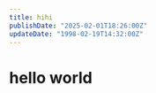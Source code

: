 ```yaml
---
title: hihi
publishDate: "2025-02-01T18:26:00Z"
updateDate: "1998-02-19T14:32:00Z"
---
```


# hello world 

